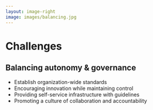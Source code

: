 ```yaml
---
layout: image-right
image: images/balancing.jpg
---
```

# Challenges
## Balancing autonomy & governance

<v-clicks>

- Establish organization-wide standards
- Encouraging innovation while maintaining control
- Providing self-service infrastructure with guidelines
- Promoting a culture of collaboration and accountability

</v-clicks>

<Footer/>

<!--
Establishing organization-wide standards:
While providing autonomy to domain-specific data teams, it's essential to establish organization-wide standards for data quality, security, and privacy to maintain consistency and trust in the data ecosystem.
Encouraging innovation while maintaining control:
Balancing autonomy and governance allows data teams to experiment and innovate while ensuring that they stay within the boundaries set by data governance policies and standards.
Providing self-service infrastructure with guidelines:
By offering self-service infrastructure and tools along with clear usage guidelines, organizations can enable data teams to access and manage data independently while adhering to governance principles.
Promoting a culture of collaboration and accountability:
Encouraging collaboration between domain-specific data teams and fostering a culture of accountability helps strike the right balance between autonomy and governance, ensuring that data is used effectively and responsibly across the organization.
-->